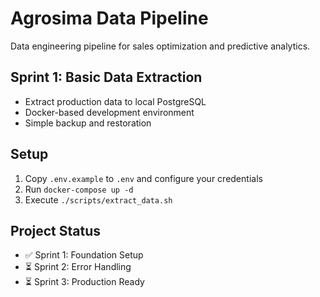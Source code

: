 # Agrosima Data Pipeline

Data engineering pipeline for sales optimization and predictive analytics.

## Sprint 1: Basic Data Extraction
- Extract production data to local PostgreSQL
- Docker-based development environment
- Simple backup and restoration

## Setup
1. Copy `.env.example` to `.env` and configure your credentials
2. Run `docker-compose up -d`
3. Execute `./scripts/extract_data.sh`

## Project Status
- ✅ Sprint 1: Foundation Setup
- ⏳ Sprint 2: Error Handling  
- ⏳ Sprint 3: Production Ready